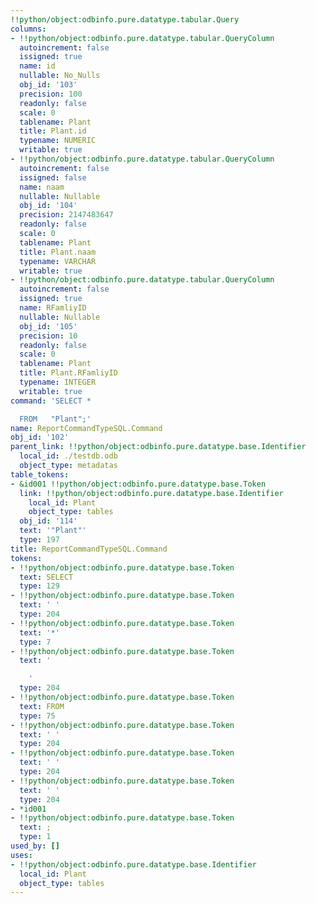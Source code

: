 ```yaml
---
!!python/object:odbinfo.pure.datatype.tabular.Query
columns:
- !!python/object:odbinfo.pure.datatype.tabular.QueryColumn
  autoincrement: false
  issigned: true
  name: id
  nullable: No_Nulls
  obj_id: '103'
  precision: 100
  readonly: false
  scale: 0
  tablename: Plant
  title: Plant.id
  typename: NUMERIC
  writable: true
- !!python/object:odbinfo.pure.datatype.tabular.QueryColumn
  autoincrement: false
  issigned: false
  name: naam
  nullable: Nullable
  obj_id: '104'
  precision: 2147483647
  readonly: false
  scale: 0
  tablename: Plant
  title: Plant.naam
  typename: VARCHAR
  writable: true
- !!python/object:odbinfo.pure.datatype.tabular.QueryColumn
  autoincrement: false
  issigned: true
  name: RFamliyID
  nullable: Nullable
  obj_id: '105'
  precision: 10
  readonly: false
  scale: 0
  tablename: Plant
  title: Plant.RFamliyID
  typename: INTEGER
  writable: true
command: 'SELECT *

  FROM   "Plant";'
name: ReportCommandTypeSQL.Command
obj_id: '102'
parent_link: !!python/object:odbinfo.pure.datatype.base.Identifier
  local_id: ./testdb.odb
  object_type: metadatas
table_tokens:
- &id001 !!python/object:odbinfo.pure.datatype.base.Token
  link: !!python/object:odbinfo.pure.datatype.base.Identifier
    local_id: Plant
    object_type: tables
  obj_id: '114'
  text: '"Plant"'
  type: 197
title: ReportCommandTypeSQL.Command
tokens:
- !!python/object:odbinfo.pure.datatype.base.Token
  text: SELECT
  type: 129
- !!python/object:odbinfo.pure.datatype.base.Token
  text: ' '
  type: 204
- !!python/object:odbinfo.pure.datatype.base.Token
  text: '*'
  type: 7
- !!python/object:odbinfo.pure.datatype.base.Token
  text: '

    '
  type: 204
- !!python/object:odbinfo.pure.datatype.base.Token
  text: FROM
  type: 75
- !!python/object:odbinfo.pure.datatype.base.Token
  text: ' '
  type: 204
- !!python/object:odbinfo.pure.datatype.base.Token
  text: ' '
  type: 204
- !!python/object:odbinfo.pure.datatype.base.Token
  text: ' '
  type: 204
- *id001
- !!python/object:odbinfo.pure.datatype.base.Token
  text: ;
  type: 1
used_by: []
uses:
- !!python/object:odbinfo.pure.datatype.base.Identifier
  local_id: Plant
  object_type: tables
---
```

